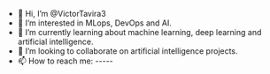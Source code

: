 - 👋 Hi, I’m @VictorTavira3
- 👀 I’m interested in MLops, DevOps and AI.
- 🌱 I’m currently learning about machine learning, deep learning and artificial intelligence.
- 💞️ I’m looking to collaborate on artificial intelligence projects.
- 📫 How to reach me: -----

<!---
VictorTavira3/VictorTavira3 is a ✨ special ✨ repository because its `README.md` (this file) appears on your GitHub profile.
You can click the Preview link to take a look at your changes.
--->
